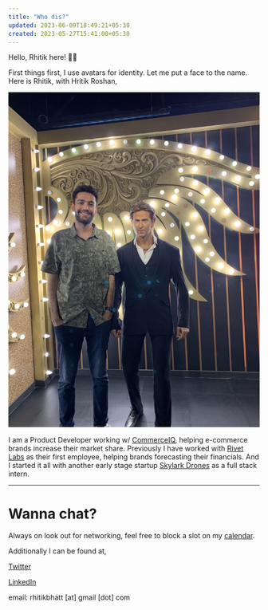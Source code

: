 ```yaml
---
title: "Who dis?"
updated: 2023-06-09T18:49:21+05:30
created: 2023-05-27T15:41:00+05:30
---
```



Hello, Rhitik here! 👋🏼

First things first, I use avatars for identity. Let me put a face to the name. Here is Rhitik, with Hritik Roshan,

<center>

![drawing|400](images/rhitik.jpg)

</center>


I am a Product Developer working w/ [CommerceIQ](https://commerceiq.ai/), helping e-commerce brands increase their market share. Previously I have worked with [Rivet Labs](https://rivetlabs.io/) as their first employee, helping brands forecasting their financials. And I started it all with another early stage startup [Skylark Drones](https://skylarkdrones.com/) as a full stack intern.

---

# Wanna chat?

Always on look out for networking, feel free to block a slot on my [calendar](https://calendly.com/rhitik/60min).

Additionally I can be found at,

[Twitter](https://twitter.com/lambainsaan)

[LinkedIn](https://www.linkedin.com/in/rhitik-bhatt/)

email: rhitikbhatt [at] gmail [dot] com
